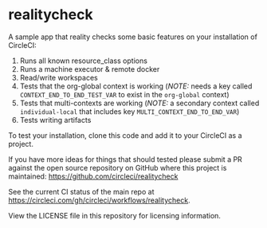  # realitycheck
A sample app that reality checks some basic features on your installation of CircleCI:
1. Runs all known resource_class options
2. Runs a machine executor & remote docker 
3. Read/write workspaces
4. Tests that the org-global context is working (*NOTE:* needs a key called `CONTEXT_END_TO_END_TEST_VAR` to exist in the `org-global` context)
5. Tests that multi-contexts are working (*NOTE:* a secondary context called `individual-local` that includes key `MULTI_CONTEXT_END_TO_END_VAR`)
6. Tests writing artifacts

To test your installation, clone this code and add it to your CircleCI as a project.

If you have more ideas for things that should tested please submit a PR against the open source repository on GitHub where this project is maintained: <https://github.com/circleci/realitycheck>

See the current CI status of the main repo at <https://circleci.com/gh/circleci/workflows/realitycheck>.

View the LICENSE file in this repository for licensing information.
